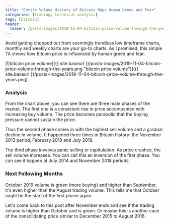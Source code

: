 ```yaml
---
title: "Entire Volume History of Bitcoin Maps Human Greed and Fear"
categories: [trading, technical-analysis]
tags: [bitcoin]
header:
  teaser: /posts-images/2019-11-04-bitcoin-price-volume-through-the-years.png
---
```


Avoid getting chopped out from seemingly trendless low timeframe charts, monthly and weekly charts are your go-to charts. As I promised, this simple TA shows
how Bitcoin price is influenced by human greed and fear.

[![bitcoin price volume]({{ site.baseurl }}/posts-images/2019-11-04-bitcoin-price-volume-through-the-years.png "bitcoin price volume")]({{ site.baseurl }}/posts-images/2019-11-04-bitcoin-price-volume-through-the-years.png)

### Analysis

From the chart above, you can see there are three main phases of the market. The first one is a consistent rise in price accompanied with increasing buy volume.
The price becomes parabolic that the buying pressure cannot sustain the price. 

Thus the second phase comes in with the highest sell volume and a gradual decline in volume. It happened three times in Bitcoin history: the November 2013 period, 
February 2018 and July 2019.

The third phase involves panic selling or capitulation. As price crashes, the sell volume increases. You can call this an inversion of the first phase.
You can see it happen at July 2014 and November 2018 periods.

### Next Following Months

October 2019 volume is green (more buying) and higher than September, it's even higher than the August trading volume. This tells me that October might be the 
start of the first phase again. 

Let's come back to this post after November ends and see if the trading volume is higher than October and is green. Or maybe this is another case of the
consolidating price similar to December 2015 to August 2016. 